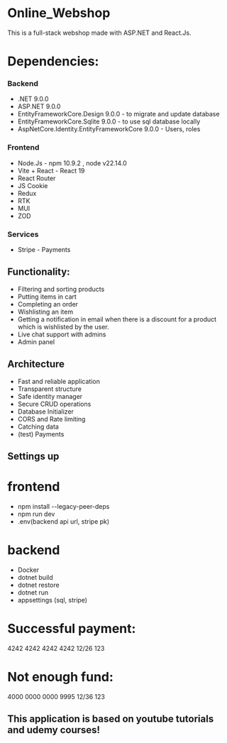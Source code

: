 # Online_Webshop

This is a full-stack webshop made with ASP.NET and React.Js.

# Dependencies:

### Backend

* .NET 9.0.0
* ASP.NET 9.0.0
* EntityFrameworkCore.Design 9.0.0 - to migrate and update database
* EntityFrameworkCore.Sqlite 9.0.0 - to use sql database locally
* AspNetCore.Identity.EntityFrameworkCore 9.0.0 - Users, roles

### Frontend 

* Node.Js - npm 10.9.2 , node v22.14.0
* Vite + React - React 19
* React Router
* JS Cookie
* Redux
* RTK
* MUI
* ZOD

### Services

* Stripe - Payments

## Functionality:

* Filtering and sorting products
* Putting items in cart
* Completing an order
* Wishlisting an item
* Getting a notification in email when there is a discount for a product which is wishlisted by the user.
* Live chat support with admins
* Admin panel

## Architecture

* Fast and reliable application
* Transparent structure
* Safe identity manager
* Secure CRUD operations
* Database Initializer
* CORS and Rate limiting
* Catching data
* (test) Payments

## Settings up

# frontend
* npm install --legacy-peer-deps
* npm run dev
* .env(backend api url, stripe pk)

# backend
* Docker
* dotnet build
* dotnet restore
* dotnet run
* appsettings (sql, stripe)

# Successful payment:
4242 4242 4242 4242 12/26 123

# Not enough fund:
4000 0000 0000 9995 12/36 123

## This application is based on youtube tutorials and udemy courses!